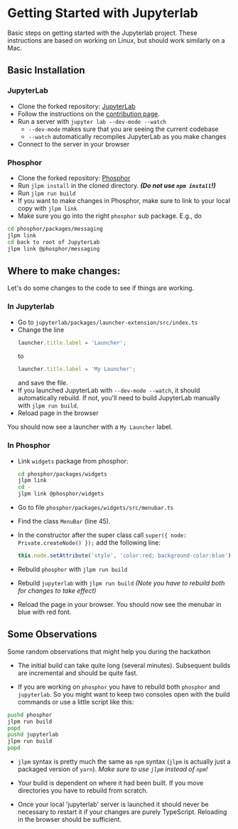 # Getting Started with Jupyterlab

Basic steps on getting started with the Jupyterlab project. These instructions
are based on working on Linux, but should work similarly on a Mac.

## Basic Installation

### JupyterLab

* Clone the forked repository: [JupyterLab](https://github.com/diagram-codesprint/jupyterlab)
* Follow the instructions on the [contribution page](https://github.com/jupyterlab/jupyterlab/blob/master/CONTRIBUTING.md).
* Run a server with
  ```jupyter lab --dev-mode --watch```
  - `--dev-mode` makes sure that you are seeing the current codebase
  - `--watch` automatically recompiles JupyterLab as you make changes
* Connect to the server in your browser

### Phosphor

* Clone the forked repository: [Phosphor](https://github.com/diagram-codesprint/phosphor)
* Run `jlpm install` in the cloned directory. ___(Do not use `npm install`!)___
* Run `jlpm run build`
* If you want to make changes in Phosphor, make sure to link to your local copy with
  ```jlpm link```
* Make sure you go into the right `phosphor` sub package. E.g., do

```bash
cd phosphor/packages/messaging
jlpm link
cd back to root of JupyterLab 
jlpm link @phosphor/messaging
```

## Where to make changes:

Let's do some changes to the code to see if things are working.

### In Jupyterlab

* Go to `jupyterlab/packages/launcher-extension/src/index.ts`
* Change the line
  ```JavaScript
  launcher.title.label = 'Launcher';
  ```
  to
  ```JavaScript
  launcher.title.label = 'My Launcher';
  ```
  and save the file.
* If you launched JupyterLab with `--dev-mode --watch`, it should automatically rebuild. If not, you'll need to build JupyterLab manually with `jlpm run build`.
* Reload page in the browser

You should now see a launcher with a `My Launcher` label.

### In Phosphor

* Link `widgets` package from phosphor:

  ```bash
  cd phosphor/packages/widgets
  jlpm link
  cd -
  jlpm link @phosphor/widgets
  ```

* Go to file `phosphor/packages/widgets/src/menubar.ts`
* Find the class `MenuBar` (line 45).
* In the constructor after the super class call `super({ node: Private.createNode() });`
  add the following line:
  ```JavaScript
  this.node.setAttribute('style', 'color:red; background-color:blue');
  ```
* Rebuild `phosphor` with `jlpm run build`
* Rebuild `jupyterlab` with `jlpm run build` _(Note you have to rebuild both for changes to take effect)_
* Reload the page in your browser. You should now see the menubar in blue with
  red font.


## Some Observations

Some random observations that might help you during the hackathon

* The initial build can take quite long (several minutes). Subsequent builds are
  incremental and should be quite fast.

* If you are working on `phosphor` you have to rebuild both `phosphor` and
  `jupyterlab`. So you might want to keep two consoles open with the build
  commands or use a little script like this:

```bash
pushd phosphor
jlpm run build
popd
pushd jupyterlab
jlpm run build
popd
```

* `jlpm` syntax is pretty much the same as `npm` syntax (`jlpm` is actually just a packaged version of `yarn`). _Make sure to use `jlpm` instead of `npm`!_

* Your build is dependent on where it had been built. If you move directories
  you have to rebuild from scratch.

* Once your local 'jupyterlab' server is launched it should never be necessary
  to restart it if your changes are purely TypeScript. Reloading in the browser should be sufficient.
